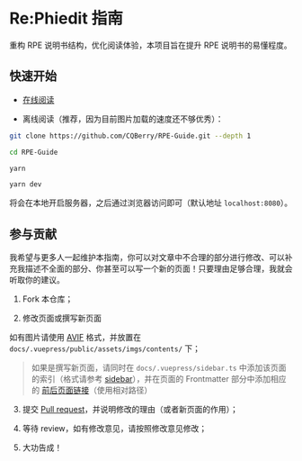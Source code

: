 # Re:Phiedit 指南

重构 RPE 说明书结构，优化阅读体验，本项目旨在提升 RPE 说明书的易懂程度。

## 快速开始

- [在线阅读](https://rpe.chinq.xyz/)

- 离线阅读（推荐，因为目前图片加载的速度还不够优秀）：

```sh
git clone https://github.com/CQBerry/RPE-Guide.git --depth 1

cd RPE-Guide

yarn

yarn dev
```

将会在本地开启服务器，之后通过浏览器访问即可（默认地址 `localhost:8080`）。

## 参与贡献

我希望与更多人一起维护本指南，你可以对文章中不合理的部分进行修改、可以补充我描述不全面的部分、你甚至可以写一个新的页面！只要理由足够合理，我就会听取你的建议。

1. Fork 本仓库；

2. 修改页面或撰写新页面

如有图片请使用 [AVIF](https://avif.io) 格式，并放置在 `docs/.vuepress/public/assets/imgs/contents/` 下；

> 如果是撰写新页面，请同时在 `docs/.vuepress/sidebar.ts` 中添加该页面的索引（格式请参考 [sidebar](https://v2.vuepress.vuejs.org/zh/reference/default-theme/config.html#sidebar)），并在页面的 Frontmatter 部分中添加相应的 [前后页面链接](https://v2.vuepress.vuejs.org/zh/reference/default-theme/frontmatter.html#prev)（使用相对路径）

3. 提交 [Pull request](https://docs.github.com/pull-requests)，并说明修改的理由（或者新页面的作用）；

4. 等待 review，如有修改意见，请按照修改意见修改；

5. 大功告成！
